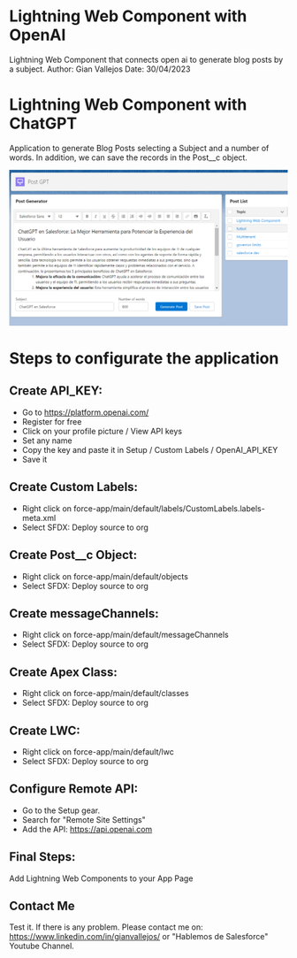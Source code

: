 # Lightning Web Component with OpenAI

Lightning Web Component that connects open ai to generate blog posts by a subject.
Author: Gian Vallejos
Date: 30/04/2023

# Lightning Web Component with ChatGPT

Application to generate Blog Posts selecting a Subject and a number of words. In addition, we can save the records in the Post\_\_c object.

![plot](./ChatGPT_LWC.PNG)

# Steps to configurate the application

## Create API_KEY:

- Go to https://platform.openai.com/
- Register for free
- Click on your profile picture / View API keys
- Set any name
- Copy the key and paste it in Setup / Custom Labels / OpenAI_API_KEY
- Save it

## Create Custom Labels:

- Right click on force-app/main/default/labels/CustomLabels.labels-meta.xml
- Select SFDX: Deploy source to org

## Create Post\_\_c Object:

- Right click on force-app/main/default/objects
- Select SFDX: Deploy source to org

## Create messageChannels:

- Right click on force-app/main/default/messageChannels
- Select SFDX: Deploy source to org

## Create Apex Class:

- Right click on force-app/main/default/classes
- Select SFDX: Deploy source to org

## Create LWC:

- Right click on force-app/main/default/lwc
- Select SFDX: Deploy source to org

## Configure Remote API:

- Go to the Setup gear.
- Search for "Remote Site Settings"
- Add the API: https://api.openai.com

## Final Steps:

Add Lightning Web Components to your App Page

## Contact Me

Test it. If there is any problem. Please contact me on: https://www.linkedin.com/in/gianvallejos/ or "Hablemos de Salesforce" Youtube Channel.
